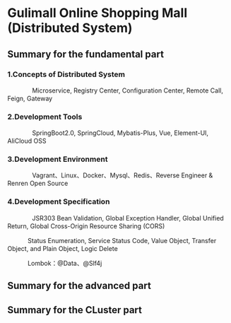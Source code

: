 # Gulimall Online Shopping Mall (Distributed System)


## Summary for the fundamental part

### 1.Concepts of Distributed System

　　　　Microservice, Registry Center, Configuration Center, Remote Call, Feign, Gateway

### 2.Development Tools

　　　　SpringBoot2.0, SpringCloud, Mybatis-Plus, Vue, Element-UI, AliCloud OSS

### 3.Development Environment

　　　　Vagrant、Linux、Docker、Mysql、Redis、Reverse Engineer & Renren Open Source

### 4.Development Specification

　　　　JSR303 Bean Validation, Global Exception Handler, Global Unified Return, Global Cross-Origin Resource Sharing (CORS)

　　　  Status Enumeration, Service Status Code, Value Object, Transfer Object, and Plain Object, Logic Delete

　　　  Lombok：@Data、@Slf4j

## Summary for the advanced part


## Summary for the CLuster part